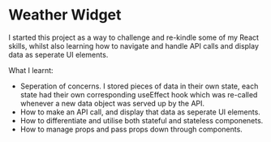 # Weather Widget

I started this project as a way to challenge and re-kindle some of my React skills, whilst also learning how to navigate and handle API calls and display data as seperate UI elements.

What I learnt:

- Seperation of concerns. I stored pieces of data in their own state, each state had their own corresponding useEffect hook which was re-called whenever a new data object was served up by the API.
- How to make an API call, and display that data as seperate UI elements. 
- How to differentiate and utilise both stateful and stateless componenets. 
- How to manage props and pass props down through components.
